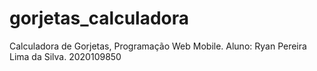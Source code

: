 # gorjetas_calculadora 
Calculadora de Gorjetas, Programação Web Mobile.
Aluno: Ryan Pereira Lima da Silva.
2020109850
